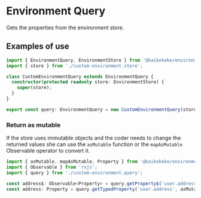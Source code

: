 # Environment Query

Gets the properties from the environment store.

## Examples of use

```ts
import { EnvironmentQuery, EnvironmentStore } from '@kaikokeke/environment';
import { store } from './custom-environment.store';

class CustomEnvironmentQuery extends EnvironmentQuery {
  constructor(protected readonly store: EnvironmentStore) {
    super(store);
  }
}

export const query: EnvironmentQuery = new CustomEnvironmentQuery(store);
```

### Return as mutable

If the store uses immutable objects and the coder needs to change the returned values she can use the `asMutable` function or the `mapAsMutable` Observable operator to convert it.

```ts
import { asMutable, mapAsMutable, Property } from '@kaikokeke/environment';
import { Observable } from 'rxjs';
import { query } from './custom-environment.query';

const address$: Observable<Property> = query.getProperty$('user.address').pipe(mapAsMutable());
const address: Property = query.getTypedProperty('user.address', asMutable);
```
